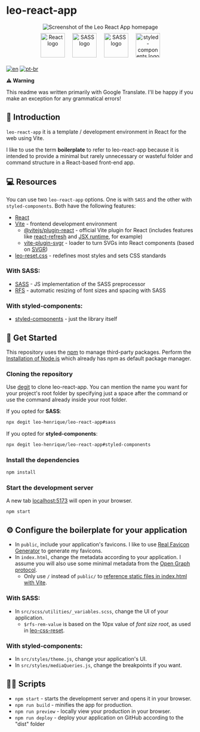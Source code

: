 # leo-react-app

<div align="center">
	<img src="https://user-images.githubusercontent.com/72027449/212686494-3c9d878f-c269-4520-aa61-649a2d94f691.gif"
	alt="Screenshot of the Leo React App homepage" />
</div>

<div align="center">
	<a href="https://pt-br.reactjs.org/"
	target="_blank"
	rel="external referrer noopener"
	style="display: inline-block; padding: 8px">
		<img src="https://cdn.jsdelivr.net/gh/devicons/devicon/icons/react/react-original.svg"
		alt="React logo"
		width="65" />
	</a>
	<a href="https://vitejs.dev"
	target="_blank"
	rel="external referrer noopener"
	style="display: inline-block; padding: 8px">
		<img src="https://vitejs.dev/logo.svg"
		alt="SASS logo"
		width="65" />         
	</a>
	<a href="https://sass-lang.com/"
	target="_blank"
	rel="external referrer noopener"
	style="display: inline-block; padding: 8px">
        <img src="https://cdn.jsdelivr.net/gh/devicons/devicon/icons/sass/sass-original.svg"
		alt="SASS logo"
		width="65" />
	</a>
    <a href="https://styled-components.com/"
	target="_blank"
	rel="external referrer noopener"
	style="display: inline-block; padding: 8px">
        <img src="https://avatars.githubusercontent.com/u/20658825?v=4"
		alt="styled-components logo"
		width="65" />
	</a>
</div>

[![en](https://img.shields.io/badge/lang-en-red.svg)](https://github.com/Leo-Henrique/leo-react-app/blob/main/README.md)
[![pt-br](https://img.shields.io/badge/lang-pt--br-green.svg)](https://github.com/Leo-Henrique/leo-react-app/blob/main/README-pt-BR.md)

**⚠️ Warning**

This readme was written primarily with Google Translate. I'll be happy if you make an exception for any grammatical errors!

## 🔎 Introduction

`leo-react-app` it is a template / development environment in React for the web using Vite.

I like to use the term **boilerplate** to refer to leo-react-app because it is intended to provide a minimal but rarely unnecessary or wasteful folder and command structure in a React-based front-end app.

## 💻 Resources

You can use two `leo-react-app` options. One is with `SASS` and the other with `styled-components`. Both have the following features:

* [React](https://pt-br.reactjs.org/)
* [Vite](https://vitejs.dev/) - frontend development environment
	* [@vitejs/plugin-react](https://github.com/vitejs/vite-plugin-react/tree/main/packages/plugin-react) - official Vite plugin for React (includes features like [react-refresh](https://www.npmjs.com/package/react-refresh) and [JSX runtime](https://github.com/alloc/vite-react-jsx#faq), for example)
	* [vite-plugin-svgr](https://github.com/pd4d10/vite-plugin-svgr) - loader to turn SVGs into React components (based on [SVGR](https://react-svgr.com/))
* [leo-reset.css](https://github.com/Leo-Henrique/leo-reset.css) - redefines most styles and sets CSS standards

### With SASS:

* [SASS](https://www.npmjs.com/package/sass) - JS implementation of the SASS preprocessor
* [RFS](https://github.com/twbs/rfs#readme) - automatic resizing of font sizes and spacing with SASS

### With styled-components:

* [styled-components](https://styled-components.com/) - just the library itself

## 🚀 Get Started

This repository uses the [npm](https://www.npmjs.com/) to manage third-party packages. Perform the [Installation of Node.js](https://nodejs.org/pt-br/) which already has npm as default package manager.

### Cloning the repository

Use [degit](https://github.com/Rich-Harris/degit) to clone leo-react-app. You can mention the name you want for your project's root folder by specifying just a space after the command or use the command already inside your root folder.

If you opted for **SASS**:
```bash
npx degit leo-henrique/leo-react-app#sass
```

If you opted for **styled-components**:
```bash
npx degit leo-henrique/leo-react-app#styled-components
```

### Install the dependencies

```bash
npm install
```

### Start the development server

A new tab [localhost:5173](http://localhost:5173) will open in your browser.

```
npm start
```

## ⚙️ Configure the boilerplate for your application

* In `public`, include your application's favicons. I like to use [Real Favicon Generator](https://realfavicongenerator.net/) to generate my favicons.
* In `index.html`, change the metadata according to your application. I assume you will also use some minimal metadata from the [Open Graph protocol](https://ogp.me/).
    * Only  use `/` instead of `public/` to [reference static files in index.html with Vite](https://vitejs.dev/guide/assets.html#the-public-directory).

### With SASS:

* In `src/scss/utilities/_variables.scss`, change the UI of your application.
    * `$rfs-rem-value` is based on the 10px value of *font size root*, as used in [leo-css-reset](https://github.com/Leo-Henrique/leo-css-reset ).

### With styled-components:

* In `src/styles/theme.js`, change your application's UI.
* In `src/styles/mediaQueries.js`, change the breakpoints if you want.

## 👨‍💻 Scripts 

* `npm start` - starts the development server and opens it in your browser.
* `npm run build` - minifies the app for production.
* `npm run preview` - locally view your production in your browser.
* `npm run deploy` - deploy your application on GitHub according to the "dist" folder